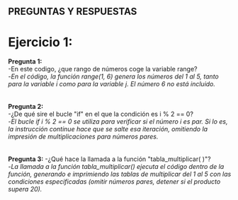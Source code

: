 ## PREGUNTAS Y RESPUESTAS

# Ejercicio 1:<br>

**Pregunta 1:** <br>
  -En este codigo, ¿que rango de números coge la variable range?<br>
      -*En el código, la función range(1, 6) genera los números del 1 al 5, tanto para la   variable i como para la variable j. El número 6 no está incluido.*<br><br>  
  **Pregunta 2:** <br>
  -¿De qué sire el bucle "if" en el que la condición es i % 2 == 0?<br>
  -*El bucle if i % 2 == 0 se utiliza para verificar si el número i es par. Si lo es, la instrucción continue hace que se salte esa iteración, omitiendo la impresión de multiplicaciones para números pares.*<br><br>  
  **Pregunta 3:** 
  -¿Qué hace la llamada a la función "tabla_multiplicar( )"? <br>
  -*La llamada a la función tabla_multiplicar() ejecuta el código dentro de la función, generando e imprimiendo las tablas de multiplicar del 1 al 5 con las condiciones especificadas (omitir números pares, detener si el producto supera 20).*<br><br>  


